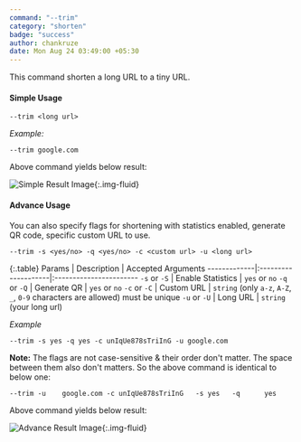 ```yaml
---
command: "--trim"
category: "shorten"
badge: "success"
author: chankruze
date: Mon Aug 24 03:49:00 +05:30
---
```


This command shorten a long URL to a tiny URL.

#### Simple Usage

```shell
--trim <long url>
```

*Example:*

```shell
--trim google.com
```

Above command yields below result:

![Simple Result Image](https://res.cloudinary.com/chankruze/image/upload/v1599251738/TinyURLWebsite/Screenshot_147.png){:.img-fluid}

#### Advance Usage
You can also specify flags for shortening with statistics enabled, generate QR code, specific custom URL to use.

```shell
--trim -s <yes/no> -q <yes/no> -c <custom url> -u <long url>
```

{:.table}
Params       | Description         |   Accepted Arguments
-------------|:--------------------|:-----------------------
`-s` or `-S` | Enable Statistics   |  `yes` or `no`
`-q` or `-Q` | Generate QR         |  `yes` or `no`
`-c` or `-C` | Custom URL          | `string` (only `a-z`, `A-Z`, `_`, `0-9` characters are allowed) must be unique
`-u` or `-U` | Long URL            | `string` (your long url)

*Example*

```shell
--trim -s yes -q yes -c unIqUe878sTriInG -u google.com
```

**Note:** The flags are not case-sensitive & their order don't matter. The space between them also don't matters. So the above command is identical to below one:

```shell
--trim -u    google.com -c unIqUe878sTriInG   -s yes   -q      yes 
```

Above command yields below result:

![Advance Result Image](https://res.cloudinary.com/chankruze/image/upload/v1599249810/TinyURLWebsite/Screenshot_145.png){:.img-fluid}
